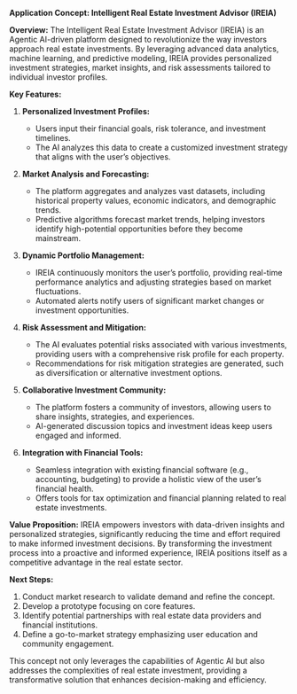 **Application Concept: Intelligent Real Estate Investment Advisor (IREIA)**

**Overview:**
The Intelligent Real Estate Investment Advisor (IREIA) is an Agentic AI-driven platform designed to revolutionize the way investors approach real estate investments. By leveraging advanced data analytics, machine learning, and predictive modeling, IREIA provides personalized investment strategies, market insights, and risk assessments tailored to individual investor profiles.

**Key Features:**

1. **Personalized Investment Profiles:**
   - Users input their financial goals, risk tolerance, and investment timelines.
   - The AI analyzes this data to create a customized investment strategy that aligns with the user’s objectives.

2. **Market Analysis and Forecasting:**
   - The platform aggregates and analyzes vast datasets, including historical property values, economic indicators, and demographic trends.
   - Predictive algorithms forecast market trends, helping investors identify high-potential opportunities before they become mainstream.

3. **Dynamic Portfolio Management:**
   - IREIA continuously monitors the user’s portfolio, providing real-time performance analytics and adjusting strategies based on market fluctuations.
   - Automated alerts notify users of significant market changes or investment opportunities.

4. **Risk Assessment and Mitigation:**
   - The AI evaluates potential risks associated with various investments, providing users with a comprehensive risk profile for each property.
   - Recommendations for risk mitigation strategies are generated, such as diversification or alternative investment options.

5. **Collaborative Investment Community:**
   - The platform fosters a community of investors, allowing users to share insights, strategies, and experiences.
   - AI-generated discussion topics and investment ideas keep users engaged and informed.

6. **Integration with Financial Tools:**
   - Seamless integration with existing financial software (e.g., accounting, budgeting) to provide a holistic view of the user’s financial health.
   - Offers tools for tax optimization and financial planning related to real estate investments.

**Value Proposition:**
IREIA empowers investors with data-driven insights and personalized strategies, significantly reducing the time and effort required to make informed investment decisions. By transforming the investment process into a proactive and informed experience, IREIA positions itself as a competitive advantage in the real estate sector.

**Next Steps:**
1. Conduct market research to validate demand and refine the concept.
2. Develop a prototype focusing on core features.
3. Identify potential partnerships with real estate data providers and financial institutions.
4. Define a go-to-market strategy emphasizing user education and community engagement.

This concept not only leverages the capabilities of Agentic AI but also addresses the complexities of real estate investment, providing a transformative solution that enhances decision-making and efficiency.